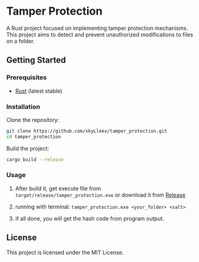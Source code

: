 # Tamper Protection

A Rust project focused on implementing tamper protection mechanisms. This project aims to detect and prevent unauthorized modifications to files on a folder.

## Getting Started

### Prerequisites

- [Rust](https://www.rust-lang.org/tools/install) (latest stable)

### Installation

Clone the repository:

```bash
git clone https://github.com/xkyLleex/tamper_protection.git
cd tamper_protection
```

Build the project:

```bash
cargo build --release
```

### Usage

1. After build it, get execute file from `target/release/tamper_protection.exe` or download it from [Release](https://github.com/xkyLleex/tamper-protection/releases)

2. running with terminal: `tamper_protection.exe <your_folder> <salt>`

3. if all done, you will get the hash code from program output.

## License

This project is licensed under the MIT License.